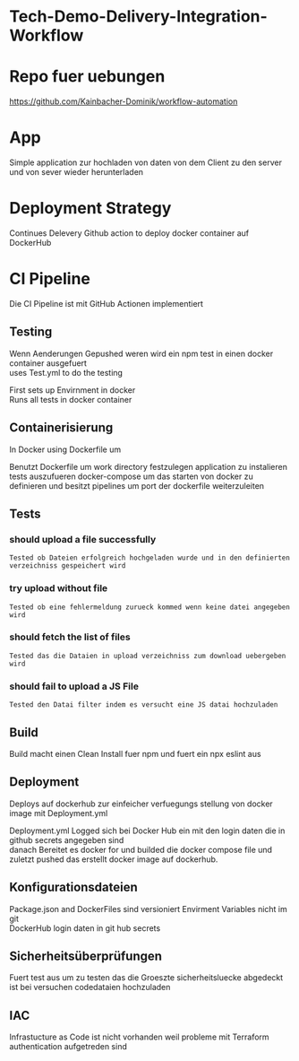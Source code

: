 # Tech-Demo-Delivery-Integration-Workflow

# Repo fuer uebungen
https://github.com/Kainbacher-Dominik/workflow-automation

# App 
Simple application zur hochladen von daten von dem Client zu den server und von sever wieder herunterladen

# Deployment Strategy
Continues Delevery 
Github action to deploy docker container auf DockerHub

# CI Pipeline 
Die CI Pipeline ist mit GitHub Actionen implementiert  

## Testing 
Wenn Aenderungen Gepushed weren wird ein npm test in einen docker container ausgefuert      
uses Test.yml to do the testing

First sets up Envirnment in docker      
Runs all tests in docker container

## Containerisierung
In Docker using Dockerfile um 

Benutzt Dockerfile um work directory festzulegen application zu instalieren tests auszufueren 
docker-compose um das starten von docker zu definieren und besitzt pipelines um port der dockerfile weiterzuleiten

## Tests
### should upload a file successfully
    Tested ob Dateien erfolgreich hochgeladen wurde und in den definierten verzeichniss gespeichert wird

### try upload without file
    Tested ob eine fehlermeldung zurueck kommed wenn keine datei angegeben wird

### should fetch the list of files
    Tested das die Dataien in upload verzeichniss zum download uebergeben wird

### should fail to upload a JS File
    Tested den Datai filter indem es versucht eine JS datai hochzuladen 

## Build 
Build macht einen Clean Install fuer npm und fuert ein npx eslint aus

## Deployment
Deploys auf dockerhub zur einfeicher verfuegungs stellung von docker image mit Deployment.yml       

Deployment.yml Logged sich bei Docker Hub ein mit den login daten die in github secrets angegeben sind  
danach Bereitet es docker for und builded die docker compose file
und zuletzt pushed das erstellt docker image auf dockerhub.

## Konfigurationsdateien
Package.json and DockerFiles sind versioniert
Envirment Variables nicht im git    
DockerHub login daten in git hub secrets

## Sicherheitsüberprüfungen
Fuert test aus um zu testen das die Groeszte sicherheitsluecke abgedeckt ist bei versuchen codedataien hochzuladen

## IAC
Infrastucture as Code ist nicht vorhanden weil probleme mit Terraform authentication aufgetreden sind
